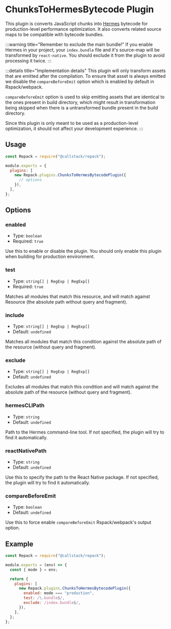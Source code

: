 # ChunksToHermesBytecode Plugin

This plugin is converts JavaScript chunks into [Hermes](https://hermesengine.dev/) bytecode for production-level performance optimization.
It also converts related source maps to be compatible with bytecode bundles.

:::warning title="Remember to exclude the main bundle!"
If you enable Hermes in your project, your `index.bundle` file and it's source-map will be transformed by `react-native`.
You should exclude it from the plugin to avoid processing it twice.
:::

:::details title="Implementation details"
This plugin will only transform assets that are emitted after the compilation. To ensure that asset is always emitted we disable the `compareBeforeEmit` option which is enabled by default in Rspack/webpack.

`compareBeforeEmit` option is used to skip emitting assets that are identical to the
ones present in build directory, which might result in transformation being
skipped when there is a untransformed bundle present in the build directory.

Since this plugin is only meant to be used as a production-level optimization, it should not affect your development experience.
:::

## Usage

```js title="rspack.config.cjs"
const Repack = require("@callstack/repack");

module.exports = {
  plugins: [
    new Repack.plugins.ChunksToHermesBytecodePlugin({
      // options
    }),
  ],
};
```

## Options

### enabled

- Type: `boolean`
- Required: `true`

Use this to enable or disable the plugin. You should only enable this plugin when building for production environment.

### test

- Type: `string[] | RegExp | RegExp[]`
- Required: `true`

Matches all modules that match this resource, and will match against Resource (the absolute path without query and fragment).

### include

- Type: `string[] | RegExp | RegExp[]`
- Default: `undefined`

Matches all modules that match this condition against the absolute path of the resource (without query and fragment).

### exclude

- Type: `string[] | RegExp | RegExp[]`
- Default: `undefined`

Excludes all modules that match this condition and will match against the absolute path of the resource (without query and fragment).

### hermesCLIPath

- Type: `string`
- Default: `undefined`

Path to the Hermes command-line tool. If not specified, the plugin will try to find it automatically.

### reactNativePath

- Type: `string`
- Default: `undefined`

Use this to specify the path to the React Native package. If not specified, the plugin will try to find it automatically.

### compareBeforeEmit

- Type: `boolean`
- Default: `undefined`

Use this to force enable `compareBeforeEmit` Rspack/webpack's output option.

## Example

```js title="rspack.config.cjs"
const Repack = require("@callstack/repack");

module.exports = (env) => {
  const { mode } = env;

  return {
    plugins: [
      new Repack.plugins.ChunksToHermesBytecodePlugin({
        enabled: mode === "production",
        test: /\.bundle$/,
        exclude: /index.bundle$/,
      }),
    ],
  };
};
```
